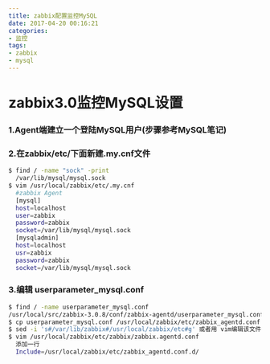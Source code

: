 ```yaml
---
title: zabbix配置监控MySQL
date: 2017-04-20 00:16:21
categories:
- 监控
tags:
- zabbix
- mysql
---
```

<!-- more -->
# zabbix3.0监控MySQL设置

### 1.Agent端建立一个登陆MySQL用户(步骤参考MySQL笔记)

### 2.在zabbix/etc/下面新建.my.cnf文件

```bash
$ find / -name "sock" -print
  /var/lib/mysql/mysql.sock
$ vim /usr/local/zabbix/etc/.my.cnf
  #zabbix Agent
  [mysql]
  host=localhost
  user=zabbix
  password=zabbix
  socket=/var/lib/mysql/mysql.sock
  [mysqladmin]
  host=localhost
  usr=zabbix
  password=zabbix
  socket=/var/lib/mysql/mysql.sock  
```

### 3.编辑 userparameter_mysql.conf 

```bash
$ find / -name userparameter_mysql.conf
/usr/local/src/zabbix-3.0.8/conf/zabbix-agentd/userparameter_mysql.conf
$ cp userparameter_mysql.conf /usr/local/zabbix/etc/zabbix_agentd.conf.d/
$ sed -i 's#/var/lib/zabbix#/usr/local/zabbix/etc#g' 或者用 vim编辑该文件替换掉 home 目录为 .my.cnf 所在的目录
$ vim /usr/local/zabbix/etc/zabbix/zabbix.agentd.conf
  添加一行
  Include=/usr/local/zabbix/etc/zabbix_agentd.conf.d/
```

